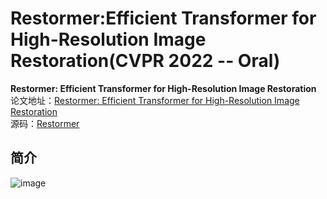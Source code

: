 # Restormer:Efficient Transformer for High-Resolution Image Restoration(CVPR 2022 -- Oral)
**Restormer: Efficient Transformer for High-Resolution Image Restoration**  
论文地址：[Restormer: Efficient Transformer for High-Resolution Image Restoration](https://arxiv.org/abs/2111.09881)  
源码：[Restormer](https://github.com/swz30/Restormer)  
## 简介
![image](https://github.com/ZzhuL/DeepL_CV/assets/83905469/daab4b40-424e-4382-b8eb-341fa1cbf6bf)
